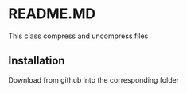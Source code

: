 # README.MD
This class compress and uncompress files

## Installation
Download from github into the corresponding folder
